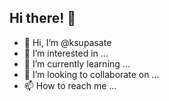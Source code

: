 ## Hi there! 👋

- 👋 Hi, I’m @ksupasate
- 👀 I’m interested in ...
- 🌱 I’m currently learning ...
- 💞️ I’m looking to collaborate on ...
- 📫 How to reach me ...

<!---
ksupasate/ksupasate is a ✨ special ✨ repository because its `README.md` (this file) appears on your GitHub profile.
You can click the Preview link to take a look at your changes.
--->
